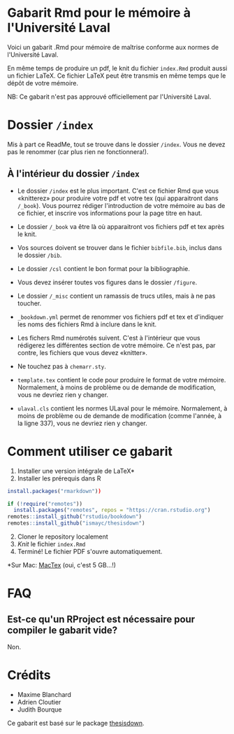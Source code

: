 # Gabarit Rmd pour le mémoire à l'Université Laval

Voici un gabarit .Rmd pour mémoire de maîtrise conforme aux normes de l'Université Laval.

En même temps de produire un pdf, le knit du fichier `index.Rmd` produit aussi un fichier LaTeX.
Ce fichier LaTeX peut être transmis en même temps que le dépôt de votre mémoire.

NB: Ce gabarit n'est pas approuvé officiellement par l'Université Laval.

# Dossier `/index`

Mis à part ce ReadMe, tout se trouve dans le dossier `/index`. Vous ne devez pas le renommer (car plus rien ne fonctionnera!).

## À l'intérieur du dossier `/index`

* Le dossier `/index` est le plus important. C'est ce fichier Rmd que vous «knitterez» pour produire votre pdf et votre tex (qui apparaitront dans `/_book`). Vous pourrez rédiger l'introduction de votre mémoire au bas de ce fichier, et inscrire vos informations pour la page titre en haut.

* Le dossier `/_book` va être là où apparaitront vos fichiers pdf et tex après le knit.

* Vos sources doivent se trouver dans le fichier `bibfile.bib`, inclus dans le dossier `/bib`.

* Le dossier `/csl` contient le bon format pour la bibliographie.

* Vous devez insérer toutes vos figures dans le dossier `/figure`.

* Le dossier `/_misc` contient un ramassis de trucs utiles, mais à ne pas toucher.

* `_bookdown.yml` permet de renommer vos fichiers pdf et tex et d'indiquer les noms des fichiers Rmd à inclure dans le knit.

* Les fichers Rmd numérotés suivent. C'est à l'intérieur que vous rédigerez les différentes section de votre mémoire. Ce n'est pas, par contre, les fichiers que vous devez «knitter».

* Ne touchez pas à `chemarr.sty`.

* `template.tex` contient le code pour produire le format de votre mémoire. Normalement, à moins de problème ou de demande de modification, vous ne devriez rien y changer.

* `ulaval.cls` contient les normes ULaval pour le mémoire. Normalement, à moins de problème ou de demande de modification (comme l'année, à la ligne 337), vous ne devriez rien y changer.

# Comment utiliser ce gabarit

1. Installer une version intégrale de LaTeX*
2. Installer les prérequis dans R

```R
install.packages("rmarkdown"))

if (!require("remotes")) 
  install.packages("remotes", repos = "https://cran.rstudio.org")
remotes::install_github("rstudio/bookdown")
remotes::install_github("ismayc/thesisdown")
```

2. Cloner le repository localement
3. *Knit* le fichier `index.Rmd`
4. Terminé! Le fichier PDF s'ouvre automatiquement.

*Sur Mac: [MacTex](https://tug.org/mactex/) (oui, c'est 5 GB...!)

# FAQ

## Est-ce qu'un RProject est nécessaire pour compiler le gabarit vide?

Non.

# Crédits

* Maxime Blanchard
* Adrien Cloutier
* Judith Bourque

Ce gabarit est basé sur le package [thesisdown](https://github.com/ismayc/thesisdown).
